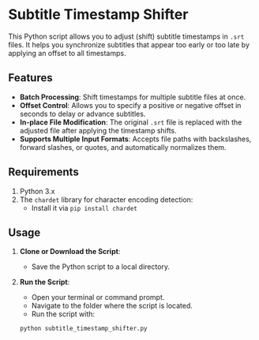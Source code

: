 # Subtitle Timestamp Shifter

This Python script allows you to adjust (shift) subtitle timestamps in `.srt` files. It helps you synchronize subtitles that appear too early or too late by applying an offset to all timestamps.

## Features
- **Batch Processing**: Shift timestamps for multiple subtitle files at once.
- **Offset Control**: Allows you to specify a positive or negative offset in seconds to delay or advance subtitles.
- **In-place File Modification**: The original `.srt` file is replaced with the adjusted file after applying the timestamp shifts.
- **Supports Multiple Input Formats**: Accepts file paths with backslashes, forward slashes, or quotes, and automatically normalizes them.
  
## Requirements

1. Python 3.x
2. The `chardet` library for character encoding detection:
   - Install it via `pip install chardet`

## Usage

1. **Clone or Download the Script**:
   - Save the Python script to a local directory.

2. **Run the Script**:
   - Open your terminal or command prompt.
   - Navigate to the folder where the script is located.
   - Run the script with:

   ```bash
   python subtitle_timestamp_shifter.py
